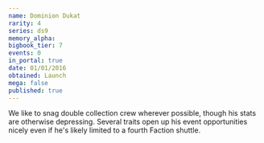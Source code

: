 ```yaml
---
name: Dominion Dukat
rarity: 4
series: ds9
memory_alpha:
bigbook_tier: 7
events: 0
in_portal: true
date: 01/01/2016
obtained: Launch
mega: false
published: true
---
```


We like to snag double collection crew wherever possible, though his stats are otherwise depressing. Several traits open up his event opportunities nicely even if he's likely limited to a fourth Faction shuttle.
